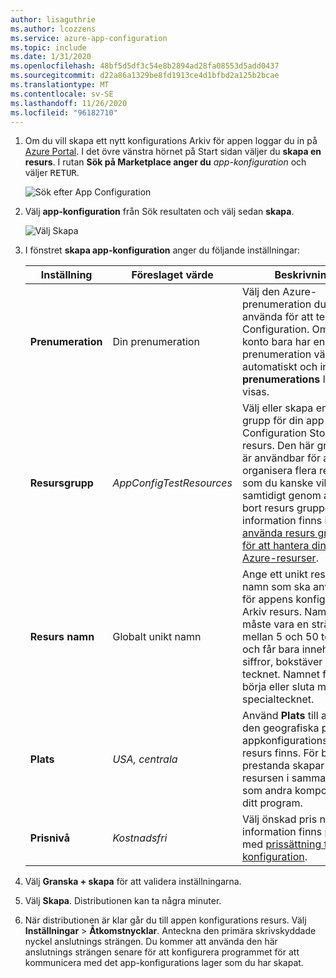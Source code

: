 ```yaml
---
author: lisaguthrie
ms.author: lcozzens
ms.service: azure-app-configuration
ms.topic: include
ms.date: 1/31/2020
ms.openlocfilehash: 48bf5d5df3c54e8b2894ad28fa08553d5add0437
ms.sourcegitcommit: d22a86a1329be8fd1913ce4d1bfbd2a125b2bcae
ms.translationtype: MT
ms.contentlocale: sv-SE
ms.lasthandoff: 11/26/2020
ms.locfileid: "96182710"
---
```

1. Om du vill skapa ett nytt konfigurations Arkiv för appen loggar du in på [Azure Portal](https://portal.azure.com). I det övre vänstra hörnet på Start sidan väljer du **skapa en resurs**. I rutan **Sök på Marketplace anger du** *app-konfiguration* och väljer <kbd>RETUR</kbd>.

    ![Sök efter App Configuration](media/azure-app-configuration-create/azure-portal-search.png)

1. Välj **app-konfiguration** från Sök resultaten och välj sedan **skapa**.

    ![Välj Skapa](media/azure-app-configuration-create/azure-portal-app-configuration-create.png)

1. I fönstret **skapa app-konfiguration** anger du följande inställningar:

    | Inställning | Föreslaget värde | Beskrivning |
    |---|---|---|
    | **Prenumeration** | Din prenumeration | Välj den Azure-prenumeration du vill använda för att testa App Configuration. Om ditt konto bara har en prenumeration väljs den automatiskt och ingen **prenumerations** lista visas. |
    | **Resursgrupp** | *AppConfigTestResources* | Välj eller skapa en resurs grupp för din app Configuration Store-resurs. Den här gruppen är användbar för att organisera flera resurser som du kanske vill ta bort samtidigt genom att ta bort resurs gruppen. Mer information finns i [använda resurs grupper för att hantera dina Azure-resurser](../articles/azure-resource-manager/management/overview.md). |
    | **Resurs namn** | Globalt unikt namn | Ange ett unikt resurs namn som ska användas för appens konfigurations Arkiv resurs. Namnet måste vara en sträng mellan 5 och 50 tecken och får bara innehålla siffror, bokstäver och `-` tecknet. Namnet får inte börja eller sluta med `-` specialtecknet. |
    | **Plats** | *USA, centrala* | Använd **Plats** till att ange den geografiska plats där appkonfigurationsarkivets resurs finns. För bästa prestanda skapar du resursen i samma region som andra komponenter i ditt program. |
    | **Prisnivå** | *Kostnadsfri* | Välj önskad pris nivå. Mer information finns på sidan med [prissättning för app-konfiguration](https://azure.microsoft.com/pricing/details/app-configuration). |

1. Välj **Granska + skapa** för att validera inställningarna.

1. Välj **Skapa**. Distributionen kan ta några minuter.

1. När distributionen är klar går du till appen konfigurations resurs. Välj **Inställningar** > **Åtkomstnycklar**. Anteckna den primära skrivskyddade nyckel anslutnings strängen. Du kommer att använda den här anslutnings strängen senare för att konfigurera programmet för att kommunicera med det app-konfigurations lager som du har skapat.